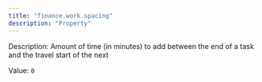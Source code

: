 ```yaml
---
title: "finance.work.spacing"
description: "Property"
---
```


Description: Amount of time (in minutes) to add between the end of a task and the travel start of the next

Value: `0`